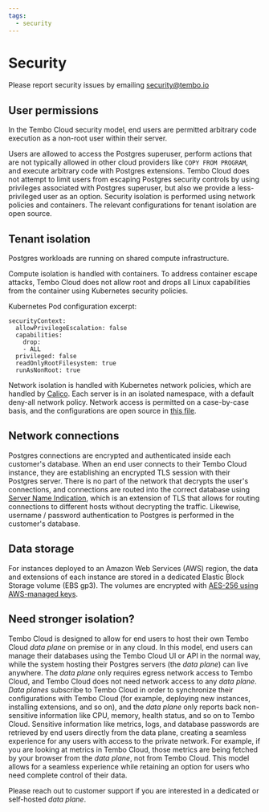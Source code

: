 ```yaml
---
tags:
  - security
---
```


# Security

Please report security issues by emailing security@tembo.io

## User permissions

In the Tembo Cloud security model, end users are permitted arbitrary code execution as a non-root user within their server.

Users are allowed to access the Postgres superuser, perform actions that are not typically allowed in other cloud providers like `COPY FROM PROGRAM`, and execute arbitrary code with Postgres extensions. Tembo Cloud does not attempt to limit users from escaping Postgres security controls by using privileges associated with Postgres superuser, but also we provide a less-privileged user as an option. Security isolation is performed using network policies and containers. The relevant configurations for tenant isolation are open source.

## Tenant isolation

Postgres workloads are running on shared compute infrastructure.

Compute isolation is handled with containers. To address container escape attacks, Tembo Cloud does not allow root and drops all Linux capabilities from the container using Kubernetes security policies.

Kubernetes Pod configuration excerpt:
```
securityContext:
  allowPrivilegeEscalation: false
  capabilities:
    drop:
    - ALL
  privileged: false
  readOnlyRootFilesystem: true
  runAsNonRoot: true
```

Network isolation is handled with Kubernetes network policies, which are handled by [Calico](https://docs.tigera.io/calico/latest/reference/installation/api). Each server is in an isolated namespace, with a default deny-all network policy. Network access is permitted on a case-by-case basis, and the configurations are open source in [this file](https://github.com/tembo-io/tembo-stacks/blob/main/tembo-operator/src/network_policies.rs).

## Network connections

Postgres connections are encrypted and authenticated inside each customer's database. When an end user connects to their Tembo Cloud instance, they are establishing an encrypted TLS session with their Postgres server. There is no part of the network that decrypts the user's connections, and connections are routed into the correct database using [Server Name Indication](https://https.cio.gov/sni/), which is an extension of TLS that allows for routing connections to different hosts without decrypting the traffic. Likewise, username / password authentication to Postgres is performed in the customer's database.

## Data storage

For instances deployed to an Amazon Web Services (AWS) region, the data and extensions of each instance are stored in a dedicated Elastic Block Storage volume (EBS gp3). The volumes are encrypted with [AES-256 using AWS-managed keys](https://docs.aws.amazon.com/AWSEC2/latest/UserGuide/EBSEncryption.html).

## Need stronger isolation?

Tembo Cloud is designed to allow for end users to host their own Tembo Cloud *data plane* on premise or in any cloud. In this model, end users can manage their databases using the Tembo Cloud UI or API in the normal way, while the system hosting their Postgres servers (the *data plane*) can live anywhere. The *data plane* only requires egress network access to Tembo Cloud, and Tembo Cloud does not need network access to any *data plane*. *Data planes* subscribe to Tembo Cloud in order to synchronize their configurations with Tembo Cloud (for example, deploying new instances, installing extensions, and so on), and the *data plane* only reports back non-sensitive information like CPU, memory, health status, and so on to Tembo Cloud. Sensitive information like metrics, logs, and database passwords are retrieved by end users directly from the data plane, creating a seamless experience for any users with access to the private network. For example, if you are looking at metrics in Tembo Cloud, those metrics are being fetched by your browser from the *data plane*, not from Tembo Cloud. This model allows for a seamless experience while retaining an option for users who need complete control of their data.

Please reach out to customer support if you are interested in a dedicated or self-hosted *data plane*.
